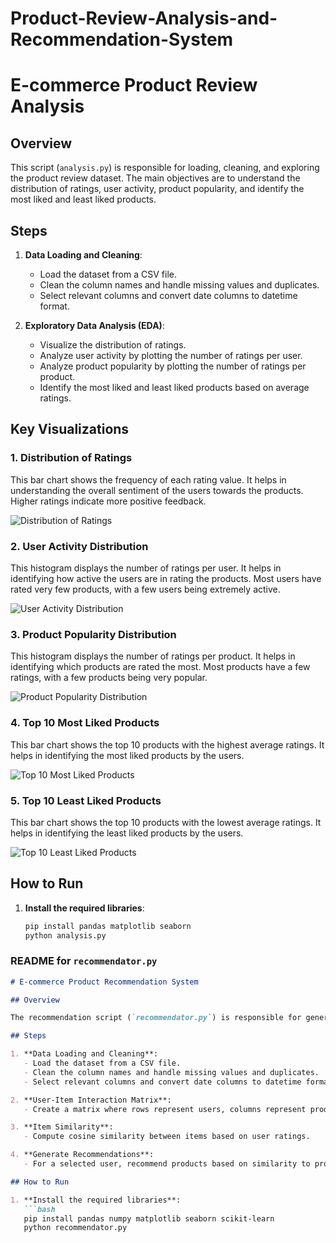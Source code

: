 # Product-Review-Analysis-and-Recommendation-System
# E-commerce Product Review Analysis

## Overview

This script (`analysis.py`) is responsible for loading, cleaning, and exploring the product review dataset. The main objectives are to understand the distribution of ratings, user activity, product popularity, and identify the most liked and least liked products.

## Steps

1. **Data Loading and Cleaning**:
   - Load the dataset from a CSV file.
   - Clean the column names and handle missing values and duplicates.
   - Select relevant columns and convert date columns to datetime format.

2. **Exploratory Data Analysis (EDA)**:
   - Visualize the distribution of ratings.
   - Analyze user activity by plotting the number of ratings per user.
   - Analyze product popularity by plotting the number of ratings per product.
   - Identify the most liked and least liked products based on average ratings.

## Key Visualizations

### 1. Distribution of Ratings
This bar chart shows the frequency of each rating value. It helps in understanding the overall sentiment of the users towards the products. Higher ratings indicate more positive feedback.

![Distribution of Ratings](./path/to/your/image1.png)

### 2. User Activity Distribution
This histogram displays the number of ratings per user. It helps in identifying how active the users are in rating the products. Most users have rated very few products, with a few users being extremely active.

![User Activity Distribution](./path/to/your/image2.png)

### 3. Product Popularity Distribution
This histogram displays the number of ratings per product. It helps in identifying which products are rated the most. Most products have a few ratings, with a few products being very popular.

![Product Popularity Distribution](./path/to/your/image3.png)

### 4. Top 10 Most Liked Products
This bar chart shows the top 10 products with the highest average ratings. It helps in identifying the most liked products by the users.

![Top 10 Most Liked Products](./path/to/your/image4.png)

### 5. Top 10 Least Liked Products
This bar chart shows the top 10 products with the lowest average ratings. It helps in identifying the least liked products by the users.

![Top 10 Least Liked Products](./path/to/your/image5.png)

## How to Run

1. **Install the required libraries**:
   ```bash
   pip install pandas matplotlib seaborn
   python analysis.py

### README for `recommendator.py`

```markdown
# E-commerce Product Recommendation System

## Overview

The recommendation script (`recommendator.py`) is responsible for generating product recommendations for users based on their past ratings. The main objective is to recommend products that a user might like but has not rated yet.

## Steps

1. **Data Loading and Cleaning**:
   - Load the dataset from a CSV file.
   - Clean the column names and handle missing values and duplicates.
   - Select relevant columns and convert date columns to datetime format.

2. **User-Item Interaction Matrix**:
   - Create a matrix where rows represent users, columns represent products, and values are ratings.

3. **Item Similarity**:
   - Compute cosine similarity between items based on user ratings.

4. **Generate Recommendations**:
   - For a selected user, recommend products based on similarity to products they have rated.

## How to Run

1. **Install the required libraries**:
   ```bash
   pip install pandas numpy matplotlib seaborn scikit-learn
   python recommendator.py
